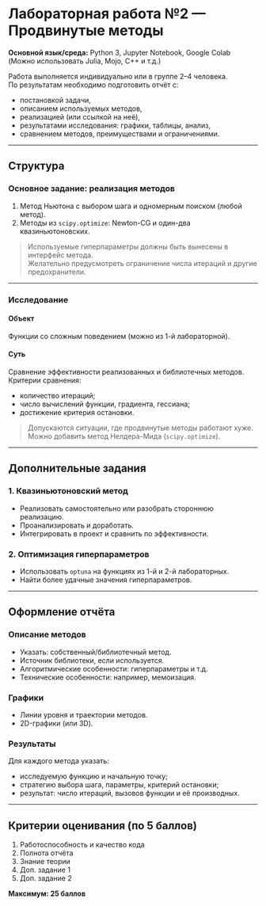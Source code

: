 # Лабораторная работа №2 — Продвинутые методы

**Основной язык/среда:** Python 3, Jupyter Notebook, Google Colab  
(Можно использовать Julia, Mojo, C++ и т.д.)

Работа выполняется индивидуально или в группе 2–4 человека.  
По результатам необходимо подготовить отчёт с:

- постановкой задачи,
- описанием используемых методов,
- реализацией (или ссылкой на неё),
- результатами исследования: графики, таблицы, анализ,
- сравнением методов, преимуществами и ограничениями.

---

## Структура

### Основное задание: реализация методов

1. Метод Ньютона с выбором шага и одномерным поиском (любой метод).
2. Методы из `scipy.optimize`: Newton-CG и один-два квазиньютоновских.

> Используемые гиперпараметры должны быть вынесены в интерфейс метода.  
> Желательно предусмотреть ограничение числа итераций и другие предохранители.

---

### Исследование

#### Объект  
Функции со сложным поведением (можно из 1-й лабораторной).

#### Суть  
Сравнение эффективности реализованных и библиотечных методов.  
Критерии сравнения:

- количество итераций;
- число вычислений функции, градиента, гессиана;
- достижение критерия остановки.

> Допускаются ситуации, где продвинутые методы работают хуже.  
> Можно добавить метод Нелдера-Мида (`scipy.optimize`).

---

## Дополнительные задания

### 1. Квазиньютоновский метод

- Реализовать самостоятельно или разобрать стороннюю реализацию.
- Проанализировать и доработать.
- Интегрировать в проект и сравнить по эффективности.

### 2. Оптимизация гиперпараметров

- Использовать `optuna` на функциях из 1-й и 2-й лабораторных.
- Найти более удачные значения гиперпараметров.

---

## Оформление отчёта

### Описание методов

- Указать: собственный/библиотечный метод.
- Источник библиотеки, если используется.
- Алгоритмические особенности: гиперпараметры и т.д.
- Технические особенности: например, мемоизация.

### Графики

- Линии уровня и траектории методов.
- 2D-графики (или 3D).

### Результаты

Для каждого метода указать:

- исследуемую функцию и начальную точку;
- стратегию выбора шага, параметры, критерий остановки;
- результат: число итераций, вызовов функции и её производных.

---

## Критерии оценивания (по 5 баллов)

1. Работоспособность и качество кода  
2. Полнота отчёта  
3. Знание теории  
4. Доп. задание 1  
5. Доп. задание 2  

**Максимум: 25 баллов**
